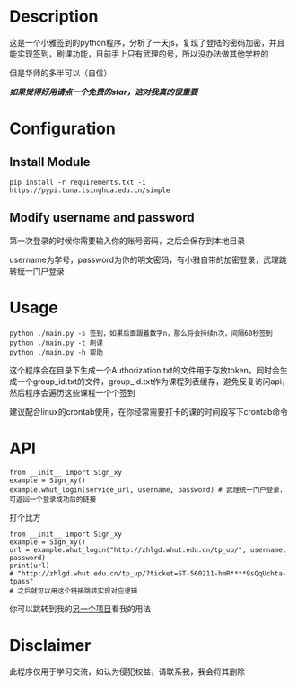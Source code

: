 # Description
这是一个小雅签到的python程序，分析了一天js，复现了登陆的密码加密，并且能实现签到，刷课功能，目前手上只有武理的号，所以没办法做其他学校的

但是华师的多半可以（自信）

***如果觉得好用请点一个免费的star，这对我真的很重要***

# Configuration
## Install Module
```
pip install -r requirements.txt -i https://pypi.tuna.tsinghua.edu.cn/simple
```

## Modify username and password
第一次登录的时候你需要输入你的账号密码，之后会保存到本地目录

username为学号，password为你的明文密码，有小雅自带的加密登录，武理跳转统一门户登录
# Usage
```
python ./main.py -s 签到，如果后面跟着数字n，那么将会持续n次，间隔60秒签到
python ./main.py -t 刷课
python ./main.py -h 帮助
```
这个程序会在目录下生成一个Authorization.txt的文件用于存放token，同时会生成一个group_id.txt的文件，group_id.txt作为课程列表缓存，避免反复访问api，然后程序会遍历这些课程一个个签到

建议配合linux的crontab使用，在你经常需要打卡的课的时间段写下crontab命令

# API
```commandline
from __init__ import Sign_xy
example = Sign_xy()
example.whut_login(service_url, username, password) # 武理统一门户登录，可返回一个登录成功后的链接
```

打个比方
```commandline
from __init__ import Sign_xy
example = Sign_xy()
url = example.whut_login("http://zhlgd.whut.edu.cn/tp_up/", username, password)
print(url)
# "http://zhlgd.whut.edu.cn/tp_up/?ticket=ST-560211-hmR****9sQqUchta-tpass"
# 之后就可以用这个链接跳转实现对应逻辑
```

你可以跳转到我的[另一个项目](https://github.com/Taxzer/electricity_fee_moniter/blob/main/electricity_fee_moniter.py)看我的用法
# Disclaimer
此程序仅用于学习交流，如认为侵犯权益，请联系我，我会将其删除


